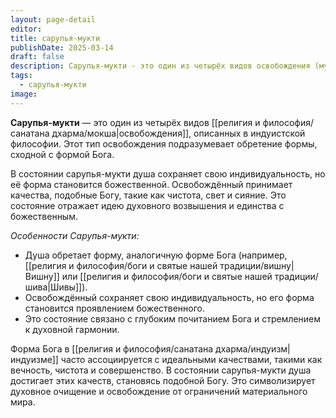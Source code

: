 ```yaml
---
layout: page-detail
editor: 
title: сарупья-мукти
publishDate: 2025-03-14
draft: false
description: Сарупья-мукти - это один из четырёх видов освобождения (мукти), описанных в индуистской философии. Этот тип освобождения подразумевает обретение формы, сходной с формой Бога.
tags:
  - сарупья-мукти
image:
---
```

**Сарупья-мукти** — это один из четырёх видов [[религия и философия/санатана дхарма/мокша|освобождения]], описанных в индуистской философии. Этот тип освобождения подразумевает обретение формы, сходной с формой Бога. 

В состоянии сарупья-мукти душа сохраняет свою индивидуальность, но её форма становится божественной. Освобождённый принимает качества, подобные Богу, такие как чистота, свет и сияние. Это состояние отражает идею духовного возвышения и единства с божественным.

*Особенности Сарупья-мукти:*

- Душа обретает форму, аналогичную форме Бога (например, [[религия и философия/боги и святые нашей традиции/вишну|Вишну]] или [[религия и философия/боги и святые нашей традиции/шива|Шивы]]).
- Освобождённый сохраняет свою индивидуальность, но его форма становится проявлением божественного.
- Это состояние связано с глубоким почитанием Бога и стремлением к духовной гармонии.

Форма Бога в [[религия и философия/санатана дхарма/индуизм|индуизме]] часто ассоциируется с идеальными качествами, такими как вечность, чистота и совершенство. В состоянии сарупья-мукти душа достигает этих качеств, становясь подобной Богу. Это символизирует духовное очищение и освобождение от ограничений материального мира.